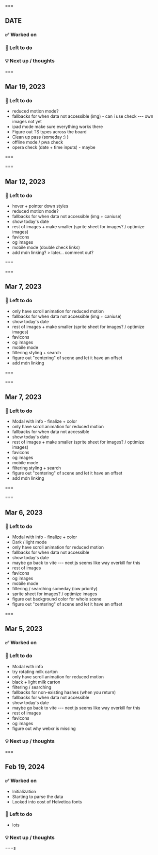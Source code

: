 ===

## DATE

### ✅ Worked on

### 🧹 Left to do

### 💡 Next up / thoughts

===

## Mar 19, 2023

### 🧹 Left to do

- reduced motion mode?
- fallbacks for when data not accessible (img) - can i use check --- own images not yet
- ipad mode make sure everything works there
- Figure out TS types across the board
- Clean up pass (someday :) )
- offline mode / pwa check
- opera check (date + time inputs) - maybe

===

===

## Mar 12, 2023

### 🧹 Left to do

- hover + pointer down styles
- reduced motion mode?
- fallbacks for when data not accessible (img + caniuse)
- show today's date
- rest of images + make smaller (sprite sheet for images? / optimize images)
- favicons
- og images
- mobile mode (double check links)
- add mdn linking? > later... comment out?

===

===

## Mar 7, 2023

### 🧹 Left to do

- only have scroll animation for reduced motion
- fallbacks for when data not accessible (img + caniuse)
- show today's date
- rest of images + make smaller (sprite sheet for images? / optimize images)
- favicons
- og images
- mobile mode
- filtering styling + search
- figure out "centering" of scene and let it have an offset
- add mdn linking

===

===

## Mar 7, 2023

### 🧹 Left to do

- Modal with info - finalize + color
- only have scroll animation for reduced motion
- fallbacks for when data not accessible
- show today's date
- rest of images + make smaller (sprite sheet for images? / optimize images)
- favicons
- og images
- mobile mode
- filtering styling + search
- figure out "centering" of scene and let it have an offset
- add mdn linking

===

===

## Mar 6, 2023

### 🧹 Left to do

- Modal with info - finalize + color
- Dark / light mode
- only have scroll animation for reduced motion
- fallbacks for when data not accessible
- show today's date
- maybe go back to vite --- next js seems like way overkill for this
- rest of images
- favicons
- og images
- mobile mode
- filtering / searching someday (low priority)
- sprite sheet for images? / optimize images
- figure out background color for whole scene
- figure out "centering" of scene and let it have an offset

===

## Mar 5, 2023

### ✅ Worked on

### 🧹 Left to do

- Modal with info
- try rotating milk carton
- only have scroll animation for reduced motion
- black + light milk carton
- filtering / searching
- fallbacks for non-existing hashes (when you return)
- fallbacks for when data not accessible
- show today's date
- maybe go back to vite --- next js seems like way overkill for this
- rest of images
- favicons
- og images
- figure out why webxr is missing

### 💡 Next up / thoughts

===

## Feb 19, 2024

### ✅ Worked on

- Initialization
- Starting to parse the data
- Looked into cost of Helvetica fonts

### 🧹 Left to do

- lots

### 💡 Next up / thoughts

===s
